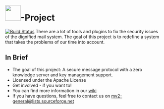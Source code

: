 # <img src="https://raw.githubusercontent.com/masinger/mv2/master/mv2Icon.png" width="50" />-Project 
[![Build Status](https://travis-ci.org/mv2project/mv2.svg?branch=master)](https://travis-ci.org/mv2project/mv2)
There are a lot of tools and plugins to fix the security issues of the dignified mail system. The goal of this project is to redefine a system that takes the problems of our time into account.
## In Brief
+   The goal of this project: A secure message protocol with a zero knowledge server and key management support.
+   Licensed under the Apache License
+   Get involved - if you want to!
+   You can find more information in our [wiki](https://github.com/mv2project/mv2/wiki)
+   If you have questions, feel free to contact us on mv2-general@lists.sourceforge.net
